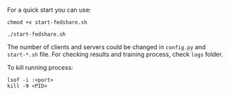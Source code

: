 For a quick start you can use:

```
chmod +x start-fedshare.sh
```

```
./start-fedshare.sh
```

The number of clients and servers could be changed in `config.py` and `start-*.sh` file.
For checking results and training process, check `logs` folder.

To kill running process:
```
lsof -i :<port>
kill -9 <PID>
```

